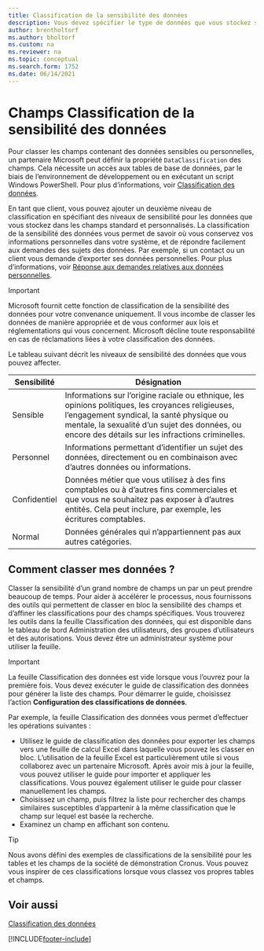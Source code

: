 ```yaml
---
title: Classification de la sensibilité des données
description: Vous devez spécifier le type de données que vous stockez sur les personnes afin de pouvoir répondre aux demandes des sujets des données.
author: brentholtorf
ms.author: bholtorf
ms.custom: na
ms.reviewer: na
ms.topic: conceptual
ms.search.form: 1752
ms.date: 06/14/2021
---
```


# Champs Classification de la sensibilité des données
Pour classer les champs contenant des données sensibles ou personnelles, un partenaire Microsoft peut définir la propriété ```DataClassification``` des champs. Cela nécessite un accès aux tables de base de données, par le biais de l’environnement de développement ou en exécutant un script Windows PowerShell. Pour plus d’informations, voir [Classification des données](/dynamics365/business-central/dev-itpro/developer/devenv-classifying-data).  

En tant que client, vous pouvez ajouter un deuxième niveau de classification en spécifiant des niveaux de sensibilité pour les données que vous stockez dans les champs standard et personnalisés. La classification de la sensibilité des données vous permet de savoir où vous conservez vos informations personnelles dans votre système, et de répondre facilement aux demandes des sujets des données. Par exemple, si un contact ou un client vous demande d’exporter ses données personnelles. Pour plus d’informations, voir [Réponse aux demandes relatives aux données personnelles](admin-responding-to-requests-about-personal-data.md).

> [!Important]
> Microsoft fournit cette fonction de classification de la sensibilité des données pour votre convenance uniquement. Il vous incombe de classer les données de manière appropriée et de vous conformer aux lois et réglementations qui vous concernent. Microsoft décline toute responsabilité en cas de réclamations liées à votre classification des données.  

Le tableau suivant décrit les niveaux de sensibilité des données que vous pouvez affecter.

|Sensibilité|Désignation|
|----|----|
|Sensible | Informations sur l’origine raciale ou ethnique, les opinions politiques, les croyances religieuses, l’engagement syndical, la santé physique ou mentale, la sexualité d’un sujet des données, ou encore des détails sur les infractions criminelles. |
|Personnel | Informations permettant d’identifier un sujet des données, directement ou en combinaison avec d’autres données ou informations.|
|Confidentiel | Données métier que vous utilisez à des fins comptables ou à d’autres fins commerciales et que vous ne souhaitez pas exposer à d’autres entités. Cela peut inclure, par exemple, les écritures comptables.|
|Normal | Données générales qui n’appartiennent pas aux autres catégories.|

## Comment classer mes données ?

Classer la sensibilité d’un grand nombre de champs un par un peut prendre beaucoup de temps. Pour aider à accélérer le processus, nous fournissons des outils qui permettent de classer en bloc la sensibilité des champs et d’affiner les classifications pour des champs spécifiques. Vous trouverez les outils dans la feuille Classification des données, qui est disponible dans le tableau de bord Administration des utilisateurs, des groupes d’utilisateurs et des autorisations. Vous devez être un administrateur système pour utiliser la feuille.

> [!Important]
> La feuille Classification des données est vide lorsque vous l’ouvrez pour la première fois. Vous devez exécuter le guide de classification des données pour générer la liste des champs. Pour démarrer le guide, choisissez l’action **Configuration des classifications de données**.

Par exemple, la feuille Classification des données vous permet d’effectuer les opérations suivantes :  

* Utilisez le guide de classification des données pour exporter les champs vers une feuille de calcul Excel dans laquelle vous pouvez les classer en bloc. L’utilisation de la feuille Excel est particulièrement utile si vous collaborez avec un partenaire Microsoft. Après avoir mis à jour la feuille, vous pouvez utiliser le guide pour importer et appliquer les classifications. Vous pouvez également utiliser le guide pour classer manuellement les champs.  
* Choisissez un champ, puis filtrez la liste pour rechercher des champs similaires susceptibles d’appartenir à la même classification que le champ sur lequel est basée la recherche.  
* Examinez un champ en affichant son contenu.  

> [!Tip]
> Nous avons défini des exemples de classifications de la sensibilité pour les tables et les champs de la société de démonstration Cronus. Vous pouvez vous inspirer de ces classifications lorsque vous classez vos propres tables et champs.

## Voir aussi

[Classification des données](/dynamics365/business-central/dev-itpro/developer/devenv-classifying-data)  


[!INCLUDE[footer-include](includes/footer-banner.md)]